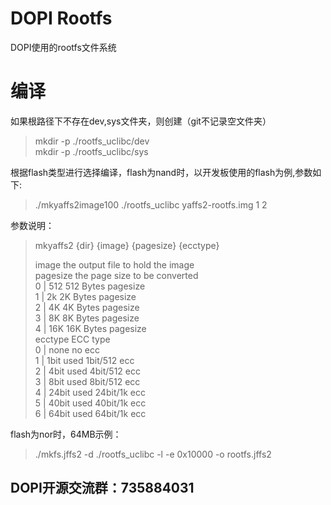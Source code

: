 # DOPI Rootfs
DOPI使用的rootfs文件系统
# 编译
如果根路径下不存在dev,sys文件夹，则创建（git不记录空文件夹）
> mkdir -p ./rootfs_uclibc/dev  
> mkdir -p ./rootfs_uclibc/sys

根据flash类型进行选择编译，flash为nand时，以开发板使用的flash为例,参数如下:

> ./mkyaffs2image100 ./rootfs_uclibc yaffs2-rootfs.img 1 2  

参数说明：
>mkyaffs2 {dir} {image} {pagesize} {ecctype}  
> 
>image   the output file to hold the image  
> pagesize        the page size to be converted  
>             0 | 512     512 Bytes pagesize  
>                 1 | 2k      2K Bytes pagesize  
>                 2 | 4K      4K Bytes pagesize  
>                 3 | 8K      8K Bytes pagesize  
>                 4 | 16K     16K Bytes pagesize  
>     ecctype ECC type  
>             0 | none    no ecc  
>                 1 | 1bit    used 1bit/512 ecc  
>                 2 | 4bit    used 4bit/512 ecc  
>                 3 | 8bit    used 8bit/512 ecc  
>                 4 | 24bit   used 24bit/1k ecc  
>                 5 | 40bit   used 40bit/1k ecc  
>                 6 | 64bit   used 64bit/1k ecc  

flash为nor时，64MB示例：

> ./mkfs.jffs2 -d ./rootfs_uclibc -l -e 0x10000 -o rootfs.jffs2



## DOPI开源交流群：735884031
